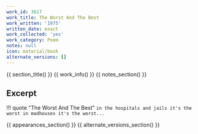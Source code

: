 ```yaml
---
work_id: 3617
work_title: The Worst And The Best
work_written: '1975'
written_date: exact
work_collected: 'yes'
work_category: Poem
notes: null
icon: material/book
alternate_versions: []
---
```


{{ section_title() }}
{{ work_info() }}
{{ notes_section() }}
## Excerpt
!!! quote "The Worst And The Best"
    ```
    in the hospitals and jails
    it's the worst
    in madhouses
    it's the worst...
    ```

{{ appearances_section() }}
{{ alternate_versions_section() }}